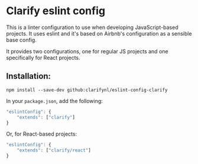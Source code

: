 # Clarify eslint config

This is a linter configuration to use when developing JavaScript-based projects. It uses eslint and it's based on Airbnb's configuration as a sensible base config.

It provides two configurations, one for regular JS projects and one specifically for React projects.

## Installation:

```
npm install --save-dev github:clarifynl/eslint-config-clarify     
```

In your `package.json`, add the following:

```js
"eslintConfig": {
	"extends": ["clarify"]
}
```

Or, for React-based projects:
```js
"eslintConfig": {
	"extends": ["clarify/react"]
}
```
